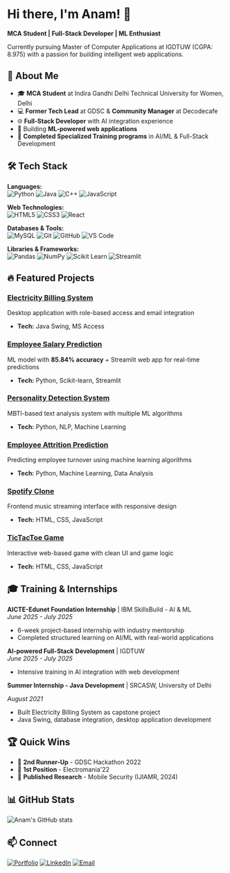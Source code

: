 # Hi there, I'm Anam! 👋

**MCA Student | Full-Stack Developer | ML Enthusiast**

Currently pursuing Master of Computer Applications at IGDTUW (CGPA: 8.975) with a passion for building intelligent web applications.

## 🚀 About Me

- 🎓 **MCA Student** at Indira Gandhi Delhi Technical University for Women, Delhi
- 💻 **Former Tech Lead** at GDSC & **Community Manager** at Decodecafe
- 🌐 **Full-Stack Developer** with AI integration experience
- 🧠 Building **ML-powered web applications**
- 🎯 **Completed Specialized Training programs** in AI/ML & Full-Stack Development

## 🛠️ Tech Stack
**Languages:**  
![Python](https://img.shields.io/badge/Python-3776AB?style=for-the-badge&logo=python&logoColor=white)
![Java](https://img.shields.io/badge/Java-ED8B00?style=for-the-badge&logo=openjdk&logoColor=white)
![C++](https://img.shields.io/badge/C++-00599C?style=for-the-badge&logo=c%2B%2B&logoColor=white)
![JavaScript](https://img.shields.io/badge/JavaScript-F7DF1E?style=for-the-badge&logo=javascript&logoColor=black)

**Web Technologies:**  
![HTML5](https://img.shields.io/badge/HTML5-E34F26?style=for-the-badge&logo=html5&logoColor=white)
![CSS3](https://img.shields.io/badge/CSS3-1572B6?style=for-the-badge&logo=css3&logoColor=white)
![React](https://img.shields.io/badge/React-20232A?style=for-the-badge&logo=react&logoColor=61DAFB)

**Databases & Tools:**  
![MySQL](https://img.shields.io/badge/MySQL-00000F?style=for-the-badge&logo=mysql&logoColor=white)
![Git](https://img.shields.io/badge/Git-F05032?style=for-the-badge&logo=git&logoColor=white)
![GitHub](https://img.shields.io/badge/GitHub-100000?style=for-the-badge&logo=github&logoColor=white)
![VS Code](https://img.shields.io/badge/VS_Code-007ACC?style=for-the-badge&logo=visual-studio-code&logoColor=white)

**Libraries & Frameworks:**  
![Pandas](https://img.shields.io/badge/Pandas-150458?style=for-the-badge&logo=pandas&logoColor=white)
![NumPy](https://img.shields.io/badge/NumPy-013243?style=for-the-badge&logo=numpy&logoColor=white)
![Scikit Learn](https://img.shields.io/badge/Scikit_Learn-F7931E?style=for-the-badge&logo=scikit-learn&logoColor=white)
![Streamlit](https://img.shields.io/badge/Streamlit-FF4B4B?style=for-the-badge&logo=streamlit&logoColor=white)

## 🔥 Featured Projects

### [Electricity Billing System](https://github.com/AnamMalikk/Electricity-Billing-System)
Desktop application with role-based access and email integration
- **Tech:** Java Swing, MS Access

### [Employee Salary Prediction](https://github.com/AnamMalikk/Employee-Salary-Prediction)
ML model with **85.84% accuracy** + Streamlit web app for real-time predictions
- **Tech:** Python, Scikit-learn, Streamlit

### [Personality Detection System](https://github.com/AnamMalikk/Personality-Detection-Project) 
MBTI-based text analysis system with multiple ML algorithms
- **Tech:** Python, NLP, Machine Learning

### [Employee Attrition Prediction](https://github.com/AnamMalikk/Employee-Attrition-Prediction)
Predicting employee turnover using machine learning algorithms
- **Tech:** Python, Machine Learning, Data Analysis

### [Spotify Clone](https://github.com/AnamMalikk/Spotify-Clone.github.io)
Frontend music streaming interface with responsive design
- **Tech:** HTML, CSS, JavaScript

### [TicTacToe Game](https://github.com/AnamMalikk/TicTacToe.github.io)
Interactive web-based game with clean UI and game logic
- **Tech:** HTML, CSS, JavaScript

## 🎓 Training & Internships

**AICTE-Edunet Foundation Internship** | IBM SkillsBuild - AI & ML  
*June 2025 - July 2025*
- 6-week project-based internship with industry mentorship
- Completed structured learning on AI/ML with real-world applications

**AI-powered Full-Stack Development** | IGDTUW  
*June 2025 - July 2025*
- Intensive training in AI integration with web development

**Summer Internship - Java Development** | SRCASW, University of Delhi
 
 *August 2021*
- Built Electricity Billing System as capstone project
- Java Swing, database integration, desktop application development

## 🏆 Quick Wins

- 🥈 **2nd Runner-Up** - GDSC Hackathon 2022
- 🥇 **1st Position** - Electromania'22
- 📄 **Published Research** - Mobile Security (IJIAMR, 2024)

## 📊 GitHub Stats

![Anam's GitHub stats](https://github-readme-stats.vercel.app/api?username=AnamMalikk&show_icons=true&theme=radical)

## 📫 Connect

[![Portfolio](https://img.shields.io/badge/Portfolio-FF5722?style=for-the-badge&logo=todoist&logoColor=white)](https://anammalik.me)
[![LinkedIn](https://img.shields.io/badge/LinkedIn-0077B5?style=for-the-badge&logo=linkedin&logoColor=white)](https://www.linkedin.com/in/anam-a09190213/)
[![Email](https://img.shields.io/badge/Email-D14836?style=for-the-badge&logo=gmail&logoColor=white)](mailto:anamm0385@gmail.com)
